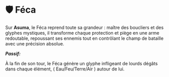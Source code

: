 # 🛡️ Féca

Sur **Asuma**, le Féca reprend toute sa grandeur : maître des boucliers et des glyphes mystiques, il transforme chaque protection et piège en une arme redoutable, repoussant ses ennemis tout en contrôlant le champ de bataille avec une précision absolue.

_**Passif:**_

À la fin de son tour, le Féca génère un glyphe infligeant de lourds dégâts dans chaque élément, ( Eau/Feu/Terre/Air ) autour de lui.
